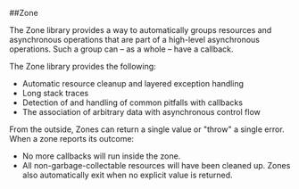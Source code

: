 ##Zone

The Zone library provides a way to automatically groups resources and
asynchronous operations that are part of a high-level asynchronous
operations. Such a group can – as a whole – have a callback.

The Zone library provides the following:
 * Automatic resource cleanup and layered exception handling
 * Long stack traces
 * Detection of and handling of common pitfalls with callbacks
 * The association of arbitrary data with asynchronous control flow

From the outside, Zones can return a single value or "throw" a single error.
When a zone reports its outcome:
 * No more callbacks will run inside the zone.
 * All non-garbage-collectable resources will have been cleaned up.
Zones also automatically exit when no explicit value is returned.